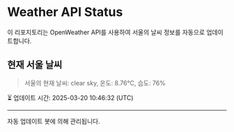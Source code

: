 
# Weather API Status

이 리포지토리는 OpenWeather API를 사용하여 서울의 날씨 정보를 자동으로 업데이트합니다.

## 현재 서울 날씨
> 서울의 현재 날씨: clear sky, 온도: 8.76°C, 습도: 76%

⏳ 업데이트 시간: 2025-03-20 10:46:32 (UTC)

---
자동 업데이트 봇에 의해 관리됩니다.
